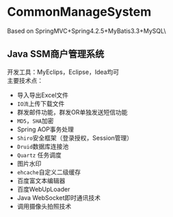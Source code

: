 # CommonManageSystem
Based on SpringMVC+Spring4.2.5+MyBatis3.3+MySQL\
## Java SSM商户管理系统
开发工具：MyEclips，Eclipse，Idea均可\
主要技术点：
* 导入导出Excel文件
* `IO流`上传下载文件
* 群发邮件功能，群发OR单独发送短信功能
* `MD5`，`SHA`加密
* Spring AOP事务处理
* `Shiro`安全框架（登录授权，Session管理）
* `Druid`数据库连接池
* `Quartz` 任务调度
* 图片水印
* `ehcache`自定义二级缓存
* 百度富文本编辑器
* 百度WebUpLoader
* Java WebSocket即时通讯技术
* 调用摄像头拍照技术

